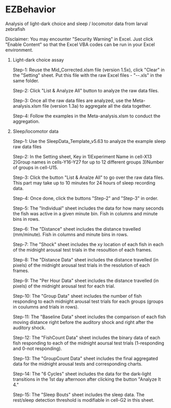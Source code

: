 # EZBehavior
Analysis of light-dark choice and sleep / locomotor data from larval zebrafish

Disclaimer: You may encounter "Security Warning" in Excel. Just click "Enable Content" so that the Excel VBA codes can be run in your Excel environment.

1. Light-dark choice assay
    
    Step-1: Reuse the Mid_Corrected.xlsm file (version 1.5x), click "Clear" in the "Setting" sheet. Put this file with the raw Excel files - "--.xls" in the same folder.
    
    Step-2: Click "List & Analyze All" button to analyze the raw data files.
    
    Step-3: Once all the raw data files are analyzed, use the Meta-analysis.xlsm file (version 1.3a) to aggregate all the data together.
    
    Step-4: Follow the examples in the Meta-analysis.xlsm to conduct the aggregation.

2. Sleep/locomotor data
    
    Step-1: Use the SleepData_Template_v5.63 to analyze the example sleep raw data files
    
    Step-2: In the Setting sheet, Key in 1)Experiment Name in cell-X13 2)Group names in cells-Y16-Y27 for up to 12 different groups 3)Number of groups in cell-U15.
    
    Step-3: Click the button "List & Analze All" to go over the raw data files. This part may take up to 10 minutes for 24 hours of sleep recording data.
    
    Step-4: Once done, click the buttons "Step-2" and "Step-3" in order.
    
    Step-5: The "Individual" sheet includes the data for how many seconds the fish was active in a given minute bin. Fish in columns and minute bins in rows.
    
    Step-6: The "Distance" sheet includes the distance travelled (mm/minute). Fish in columns and minute bins in rows.
    
    Step-7: The "Shock" sheet includes the xy location of each fish in each of the midnight arousal test trials in the resoultion of each frames.
    
    Step-8: The "Distance Data" sheet includes the distance travelled (in pixels) of the midnight arousal test trials in the resolution of each frames.
    
    Step-9: The "Per Hour Data" sheet includes the distance travelled (in pixels) of the midnight arousal test for each trial.
    
    Step-10: The "Group Data" sheet includes the number of fish responding to each midnight arousal test trials for each groups (groups in coulumns and trials in rows).
    
    Step-11: The "Baseline Data" sheet includes the comparison of each fish moving distance right before the auditory shock and right after the auditory shock.
    
    Step-12: The "FishCount Data" sheet includes the binary data of each fish responding to each of the midnight aoursal test trials (1-responding and 0-not responding).
    
    Step-13: The "GroupCount Data" sheet includes the final aggregated data for the midnight arousal tests and corresponding charts.
    
    Step-14: The "6 Cycles" sheet includes the data for the dark-light transitions in the 1st day afternoon after clicking the button "Analyze It 4."
    
    Step-15: The "Sleep Bouts" sheet includes the sleep data. The rest/sleep detection threshold is modifiable in cell-G2 in this sheet. 
